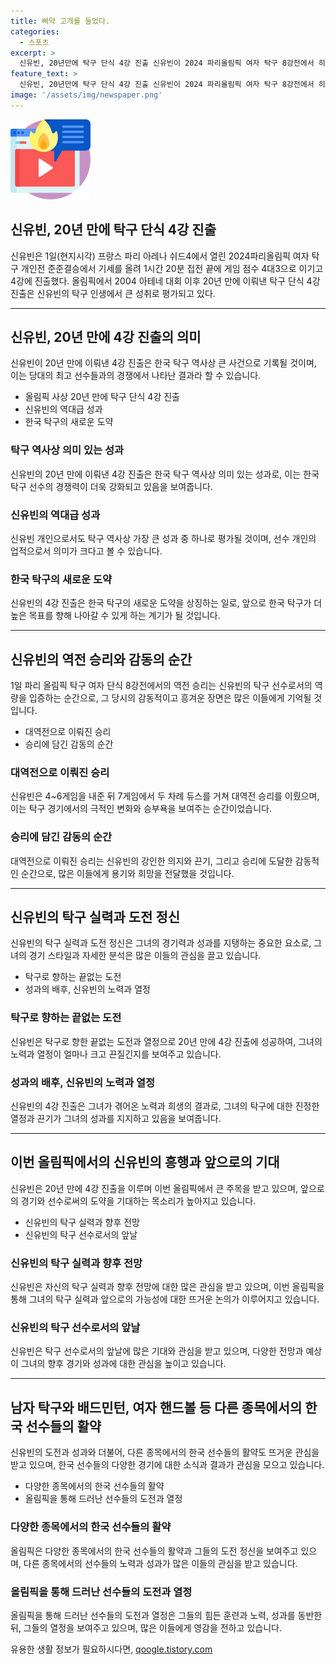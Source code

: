 ```yaml
---
title: 삐약 고개를 들었다.
categories:
  - 스포츠
excerpt: >
  신유빈, 20년만에 탁구 단식 4강 진출 신유빈이 2024 파리올림픽 여자 탁구 8강전에서 히라노 미우를 꺾고 4강에 진출했다. 이로써 20년 만에 올림픽 탁구 단식 종목에서 한국 선수가 4강에 올랐다. 신유빈은 강한 경기력으로 상대를 압박하고, 경기에서의 안도의 눈물을 흘렸다. 그리고 다음 상대는 중국 천멍이다. 반면에 배드민턴 여자 복식 종목은 모두 8강전에서 탈락하며 아쉬움을 남겼다. 한편 여자 핸드볼 대표팀은 4승1패로 8강 진출 기회를 놓고 있다.
feature_text: >
  신유빈, 20년만에 탁구 단식 4강 진출 신유빈이 2024 파리올림픽 여자 탁구 8강전에서 히라노 미우를 꺾고 4강에 진출했다. 이로써 20년 만에 올림픽 탁구 단식 종목에서 한국 선수가 4강에 올랐다. 신유빈은 강한 경기력으로 상대를 압박하고, 경기에서의 안도의 눈물을 흘렸다. 그리고 다음 상대는 중국 천멍이다. 반면에 배드민턴 여자 복식 종목은 모두 8강전에서 탈락하며 아쉬움을 남겼다. 한편 여자 핸드볼 대표팀은 4승1패로 8강 진출 기회를 놓고 있다.
image: '/assets/img/newspaper.png'
---
```


<p><img src="/assets/img/news.png" alt="rentncar 속보" /></p>

<h2>신유빈, 20년 만에 탁구 단식 4강 진출</h2>

<p data-ke-size="size16">신유빈은 1일(현지시각) 프랑스 파리 아레나 쉬드4에서 열린 2024파리올림픽 여자 탁구 개인전 준준결승에서 기세를 올려 1시간 20분 접전 끝에 게임 점수 4대3으로 이기고 4강에 진출했다. 올림픽에서 2004 아테네 대회 이후 20년 만에 이뤄낸 탁구 단식 4강 진출은 신유빈의 탁구 인생에서 큰 성취로 평가되고 있다.</p>

<hr>

<h2 data-ke-size="size26">신유빈, 20년 만에 4강 진출의 의미</h2>

<p data-ke-size="size16">신유빈이 20년 만에 이뤄낸 4강 진출은 한국 탁구 역사상 큰 사건으로 기록될 것이며, 이는 당대의 최고 선수들과의 경쟁에서 나타난 결과라 할 수 있습니다.</p>

<ul>
  <li>올림픽 사상 20년 만에 탁구 단식 4강 진출</li>
  <li>신유빈의 역대급 성과</li>
  <li>한국 탁구의 새로운 도약</li>
</ul>

<h3>탁구 역사상 의미 있는 성과</h3>

<p data-ke-size="size16">신유빈의 20년 만에 이뤄낸 4강 진출은 한국 탁구 역사상 의미 있는 성과로, 이는 한국 탁구 선수의 경쟁력이 더욱 강화되고 있음을 보여줍니다.</p>

<h3>신유빈의 역대급 성과</h3>

<p data-ke-size="size16">신유빈 개인으로서도 탁구 역사상 가장 큰 성과 중 하나로 평가될 것이며, 선수 개인의 업적으로서 의미가 크다고 볼 수 있습니다.</p>

<h3>한국 탁구의 새로운 도약</h3>

<p data-ke-size="size16">신유빈의 4강 진출은 한국 탁구의 새로운 도약을 상징하는 일로, 앞으로 한국 탁구가 더 높은 목표를 향해 나아갈 수 있게 하는 계기가 될 것입니다.</p>

<hr>

<h2 data-ke-size="size26">신유빈의 역전 승리와 감동의 순간</h2>

<p data-ke-size="size16">1일 파리 올림픽 탁구 여자 단식 8강전에서의 역전 승리는 신유빈의 탁구 선수로서의 역량을 입증하는 순간으로, 그 당시의 감동적이고 흥겨운 장면은 많은 이들에게 기억될 것입니다.</p>

<ul>
  <li>대역전으로 이뤄진 승리</li>
  <li>승리에 담긴 감동의 순간</li>
</ul>

<h3>대역전으로 이뤄진 승리</h3>

<p data-ke-size="size16">신유빈은 4~6게임을 내준 뒤 7게임에서 두 차례 듀스를 거쳐 대역전 승리를 이뤘으며, 이는 탁구 경기에서의 극적인 변화와 승부욕을 보여주는 순간이었습니다.</p>

<h3>승리에 담긴 감동의 순간</h3>

<p data-ke-size="size16">대역전으로 이뤄진 승리는 신유빈의 강인한 의지와 끈기, 그리고 승리에 도달한 감동적인 순간으로, 많은 이들에게 용기와 희망을 전달했을 것입니다.</p>

<hr>

<h2 data-ke-size="size26">신유빈의 탁구 실력과 도전 정신</h2>

<p data-ke-size="size16">신유빈의 탁구 실력과 도전 정신은 그녀의 경기력과 성과를 지탱하는 중요한 요소로, 그녀의 경기 스타일과 자세한 분석은 많은 이들의 관심을 끌고 있습니다.</p>

<ul>
  <li>탁구로 향하는 끝없는 도전</li>
  <li>성과의 배후, 신유빈의 노력과 열정</li>
</ul>

<h3>탁구로 향하는 끝없는 도전</h3>

<p data-ke-size="size16">신유빈은 탁구로 향한 끝없는 도전과 열정으로 20년 만에 4강 진출에 성공하여, 그녀의 노력과 열정이 얼마나 크고 끈질긴지를 보여주고 있습니다.</p>

<h3>성과의 배후, 신유빈의 노력과 열정</h3>

<p data-ke-size="size16">신유빈의 4강 진출은 그녀가 겪어온 노력과 희생의 결과로, 그녀의 탁구에 대한 진정한 열정과 끈기가 그녀의 성과를 지지하고 있음을 보여줍니다.</p>

<hr>

<h2 data-ke-size="size26">이번 올림픽에서의 신유빈의 흥행과 앞으로의 기대</h2>

<p data-ke-size="size16">신유빈은 20년 만에 4강 진출을 이루며 이번 올림픽에서 큰 주목을 받고 있으며, 앞으로의 경기와 선수로써의 도약을 기대하는 목소리가 높아지고 있습니다.</p>

<ul>
  <li>신유빈의 탁구 실력과 향후 전망</li>
  <li>신유빈의 탁구 선수로서의 앞날</li>
</ul>

<h3>신유빈의 탁구 실력과 향후 전망</h3>

<p data-ke-size="size16">신유빈은 자신의 탁구 실력과 향후 전망에 대한 많은 관심을 받고 있으며, 이번 올림픽을 통해 그녀의 탁구 실력과 앞으로의 가능성에 대한 뜨거운 논의가 이루어지고 있습니다.</p>

<h3>신유빈의 탁구 선수로서의 앞날</h3>

<p data-ke-size="size16">신유빈은 탁구 선수로서의 앞날에 많은 기대와 관심을 받고 있으며, 다양한 전망과 예상이 그녀의 향후 경기와 성과에 대한 관심을 높이고 있습니다.</p>

<hr>

<h2 data-ke-size="size26">남자 탁구와 배드민턴, 여자 핸드볼 등 다른 종목에서의 한국 선수들의 활약</h2>

<p data-ke-size="size16">신유빈의 도전과 성과와 더불어, 다른 종목에서의 한국 선수들의 활약도 뜨거운 관심을 받고 있으며, 한국 선수들의 다양한 경기에 대한 소식과 결과가 관심을 모으고 있습니다.</p>

<ul>
  <li>다양한 종목에서의 한국 선수들의 활약</li>
  <li>올림픽을 통해 드러난 선수들의 도전과 열정</li>
</ul>

<h3>다양한 종목에서의 한국 선수들의 활약</h3>

<p data-ke-size="size16">올림픽은 다양한 종목에서의 한국 선수들의 활약과 그들의 도전 정신을 보여주고 있으며, 다른 종목에서의 선수들의 노력과 성과가 많은 이들의 관심을 받고 있습니다.</p>

<h3>올림픽을 통해 드러난 선수들의 도전과 열정</h3>

<p data-ke-size="size16">올림픽을 통해 드러난 선수들의 도전과 열정은 그들의 힘든 훈련과 노력, 성과를 동반한 뒤, 그들의 열정을 보여주고 있으며, 많은 이들에게 영감을 전하고 있습니다.</p>
유용한 생활 정보가 필요하시다면, <a href="https://qoogle.tistory.com" rel="dofollow">qoogle.tistory.com</a>


